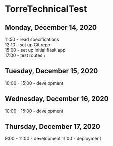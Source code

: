 # TorreTechnicalTest

## Monday, December 14, 2020
11:50 - read specifications \
12:10 - set up Git repo \
15:00 - set up initial flask app \
17:00 - test routes \

## Tuesday, December 15, 2020
10:00 - 15:00  - development

## Wednesday, December 16, 2020
10:00 - 15:00  - development

## Thursday, December 17, 2020
9:00 - 11:00 - development
11:00 - deployment